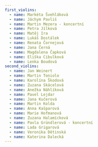 ```yaml
---
first_violins:
  - name: Markéta Švehláková
  - name: Jáchym Pavliš
  - name: Martin Mezera - koncertní
  - name: Petra Jílková
  - name: Matěj Ira
  - name: Lukáš Dostálek
  - name: Renata Čornejová
  - name: Jana Černá
  - name: Magdalena Čapková
  - name: Eliška Cibulková
  - name: Lenka Boudová
second_violins:
  - name: Jan Weinert
  - name: Martin Toniolo
  - name: Karolína Škodová
  - name: Zuzana Skácelová
  - name: Anežka Náhlíková
  - name: Pavel Lejdar
  - name: Jana Kučerová
  - name: Martin Kolda
  - name: Anna Kašparová
  - name: Marie Hofmanová
  - name: Zuzana Halamícková
  - name: Pavla Gründlerová - koncertní
  - name: Lada Grigarová
  - name: Veronika Dětinská
  - name: Katerina Dalecká
---
```


